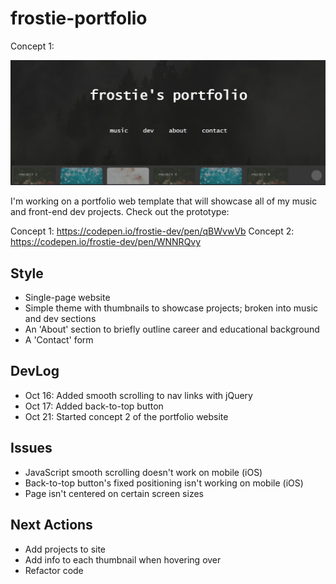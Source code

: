 # frostie-portfolio
Concept 1:

![alt_text](https://github.com/frostie/frostie-portfolio/blob/master/frostie-portfolio.JPG)

I'm working on a portfolio web template that will showcase all of my music and front-end dev projects. Check out the prototype: 

Concept 1: https://codepen.io/frostie-dev/pen/qBWvwVb
Concept 2: https://codepen.io/frostie-dev/pen/WNNRQvy

## Style
- Single-page website
- Simple theme with thumbnails to showcase projects; broken into music and dev sections
- An 'About' section to briefly outline career and educational background
- A 'Contact' form

## DevLog
- Oct 16: Added smooth scrolling to nav links with jQuery
- Oct 17: Added back-to-top button
- Oct 21: Started concept 2 of the portfolio website

## Issues
- JavaScript smooth scrolling doesn't work on mobile (iOS)
- Back-to-top button's fixed positioning isn't working on mobile (iOS)
- Page isn't centered on certain screen sizes

## Next Actions
- Add projects to site
- Add info to each thumbnail when hovering over
- Refactor code
